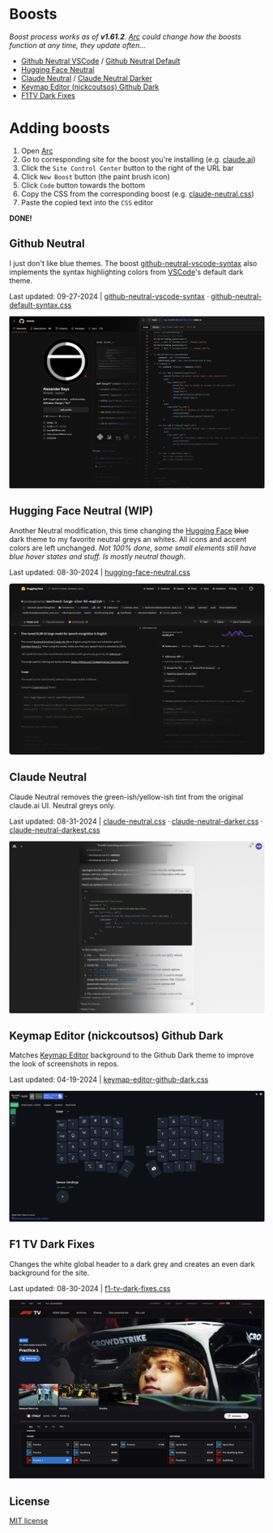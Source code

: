 # Boosts

*Boost process works as of **v1.61.2**. [Arc](https://arc.net/) could change how the boosts function at any time, they update often...*

* [Github Neutral VSCode](./boosts/github-neutral-vscode-syntax.css) / [Github Neutral Default](./boosts/github-neutral-default-syntax.css)
* [Hugging Face Neutral](./boosts/hugging-face-neutral.css)
* [Claude Neutral](./boosts/claude-neutral.css) / [Claude Neutral Darker](./boosts/claude-neutral-darker.css)
* [Keymap Editor (nickcoutsos) Github Dark](./boosts/keymap-editor-github-dark.css)
* [F1TV Dark Fixes](./boosts/f1tv-dark-fixes.css)

# Adding boosts

1. Open [Arc](https://arc.net/)
2. Go to corresponding site for the boost you're installing (e.g. [claude.ai](https://claude.ai/))
3. Click the `Site Control Center` button to the right of the URL bar
4. Click `New Boost` button (the paint brush icon)
5. Click `Code` button towards the bottom
6. Copy the CSS from the corresponding boost (e.g. [claude-neutral.css](./boosts/claude-neutral.css))
7. Paste the copied text into the `CSS` editor

**DONE!**

## Github Neutral

I just don't like blue themes. The boost [github-neutral-vscode-syntax](./boosts/github-neutral-vscode-syntax.css) also implements the syntax highlighting colors from [VSCode](https://github.com/microsoft/vscode)'s default dark theme.

Last updated: 09-27-2024 | [github-neutral-vscode-syntax](./boosts/github-neutral-vscode-syntax.css) · [github-neutral-default-syntax.css](./boosts/github-neutral-default-syntax.css)

![Github-Neutral](./img/Github-Neutral.png)

## Hugging Face Neutral (WIP)

Another Neutral modification, this time changing the [Hugging Face](https://huggingface.co/) ~~blue~~ dark theme to my favorite neutral greys an whites. All icons and accent colors are left unchanged. *Not 100% done, some small elements still have blue hover states and stuff. Is _mostly_ neutral though*.

Last updated: 08-30-2024 | [hugging-face-neutral.css](./boosts/hugging-face-neutral.css)

![Hugging-Face-Neutral](./img/Hugging-Face-Neutral.png)

## Claude Neutral

Claude Neutral removes the green-ish/yellow-ish tint from the original claude.ai UI. Neutral greys only.

Last updated: 08-31-2024 | [claude-neutral.css](./boosts/claude-neutral.css) · [claude-neutral-darker.css](./boosts/claude-neutral-darker.css) · [claude-neutral-darkest.css](./boosts/claude-neutral-darkest.css)

![claude-neutral-darker](./img/Claude-Neutral-Darker.png)

## Keymap Editor (nickcoutsos) Github Dark

Matches [Keymap Editor](https://github.com/nickcoutsos/keymap-editor) background to the Github Dark theme to improve the look of screenshots in repos.

Last updated: 04-19-2024 | [keymap-editor-github-dark.css](./boosts/keymap-editor-github-dark.css)

![keymap-editor-github-dark](./img/Keymap-Editor-Github-Dark-1.png)

## F1 TV Dark Fixes

Changes the white global header to a dark grey and creates an even dark background for the site.

Last updated: 08-30-2024 | [f1-tv-dark-fixes.css](./boosts/f1-tv-dark-fixes.css)

![f1-tv-dark-fixes](./img/F1-TV-Dark-Fixes.png)

## License

[MIT license](./LICENSE)
